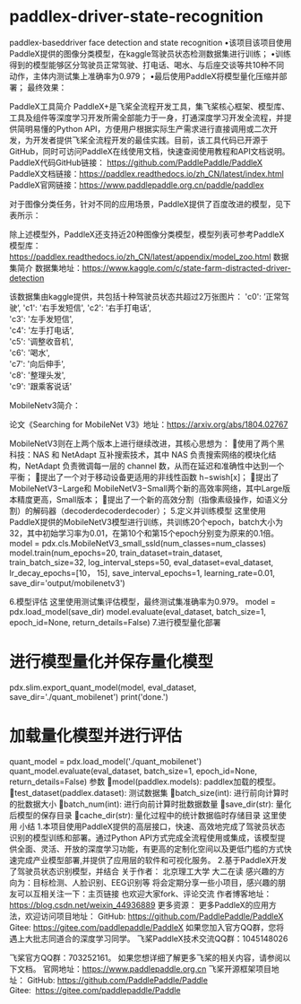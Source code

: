 # paddlex-driver-state-recognition
paddlex-baseddriver face detection and state recognition
•该项目该项目使用PaddleX提供的图像分类模型，在kaggle驾驶员状态检测数据集进行训练；
•训练得到的模型能够区分驾驶员正常驾驶、打电话、喝水、与后座交谈等共10种不同动作，主体内测试集上准确率为0.979；
•最后使用PaddleX将模型量化压缩并部署；
最终效果：

PaddleX工具简介
PaddleX+是飞桨全流程开发工具，集飞桨核心框架、模型库、工具及组件等深度学习开发所需全部能力于一身，打通深度学习开发全流程，并提供简明易懂的Python API，方便用户根据实际生产需求进行直接调用或二次开发，为开发者提供飞桨全流程开发的最佳实践。目前，该工具代码已开源于GitHub，同时可访问PaddleX在线使用文档，快速查阅使用教程和API文档说明。
PaddleX代码GitHub链接：
https://github.com/PaddlePaddle/PaddleX
PaddleX文档链接：https://paddlex.readthedocs.io/zh_CN/latest/index.html
PaddleX官网链接：https://www.paddlepaddle.org.cn/paddle/paddlex

对于图像分类任务，针对不同的应用场景，PaddleX提供了百度改进的模型，见下表所示：

除上述模型外，PaddleX还支持近20种图像分类模型，模型列表可参考PaddleX模型库：https://paddlex.readthedocs.io/zh_CN/latest/appendix/model_zoo.html
数据集简介
数据集地址：https://www.kaggle.com/c/state-farm-distracted-driver-detection

该数据集由kaggle提供，共包括十种驾驶员状态共超过2万张图片：
    'c0': ’正常驾驶’,
    'c1': '右手发短信',
    'c2': '右手打电话',   
    'c3': '左手发短信',    
    'c4': '左手打电话',    
    'c5': '调整收音机',    
    'c6': '喝水',    
    'c7': '向后伸手',    
    'c8': '整理头发',    
    'c9': '跟乘客说话'

MobileNetv3简介：

论文《Searching for MobileNet V3》地址：https://arxiv.org/abs/1804.02767

MobileNetV3则在上两个版本上进行继续改进，其核心思想为：
使用了两个黑科技：NAS 和 NetAdapt 互补搜索技术，其中 NAS 负责搜索网络的模块化结构，NetAdapt 负责微调每一层的 channel 数，从而在延迟和准确性中达到一个平衡；
提出了一个对于移动设备更适用的非线性函数 h−swish[x]；
提出了 MobileNetV3−Large和 MobileNetV3−Small两个新的高效率网络，其中Large版本精度更高，Small版本；
提出了一个新的高效分割（指像素级操作，如语义分割）的解码器（decoderdecoderdecoder）；
5.定义并训练模型
这里使用PaddleX提供的MobileNetV3模型进行训练，共训练20个epoch，batch大小为32，其中初始学习率为0.01，在第10个和第15个epoch分别变为原来的0.1倍。
model = pdx.cls.MobileNetV3_small_ssld(num_classes=num_classes) model.train(num_epochs=20, train_dataset=train_dataset, train_batch_size=32, log_interval_steps=50, eval_dataset=eval_dataset, lr_decay_epochs=[10， 15], save_interval_epochs=1, learning_rate=0.01, save_dir='output/mobilenetv3')

6.模型评估
这里使用测试集评估模型，最终测试集准确率为0.979。
model = pdx.load_model(save_dir)
model.evaluate(eval_dataset, batch_size=1, epoch_id=None, return_details=False)
7.进行模型量化部署

# 进行模型量化并保存量化模型
pdx.slim.export_quant_model(model, eval_dataset, save_dir='./quant_mobilenet')
print('done.')


# 加载量化模型并进行评估
quant_model = pdx.load_model('./quant_mobilenet')
quant_model.evaluate(eval_dataset, batch_size=1, epoch_id=None, return_details=False)
参数
model(paddlex.models): paddlex加载的模型。
test_dataset(paddlex.dataset): 测试数据集
batch_size(int): 进行前向计算时的批数据大小
batch_num(int): 进行向前计算时批数据数量
save_dir(str): 量化后模型的保存目录
cache_dir(str): 量化过程中的统计数据临时存储目录
这里使用
小结
1.本项目使用PaddleX提供的高层接口，快速、高效地完成了驾驶员状态识别的模型训练和部署。通过Python API方式完成全流程使用或集成，该模型提供全面、灵活、开放的深度学习功能，有更高的定制化空间以及更低门槛的方式快速完成产业模型部署,并提供了应用层的软件和可视化服务。
2.基于PaddleX开发了驾驶员状态识别模型，并结合
关于作者：
北京理工大学 大二在读
感兴趣的方向为：目标检测、人脸识别、EEG识别等
将会定期分享一些小项目，感兴趣的朋友可以互相关注一下：主页链接
也欢迎大家fork、评论交流
作者博客地址：https://blog.csdn.net/weixin_44936889
更多资源：
更多PaddleX的应用方法，欢迎访问项目地址：
GitHub: https://github.com/PaddlePaddle/PaddleX
Gitee: https://gitee.com/paddlepaddle/PaddleX
如果您加入官方QQ群，您将遇上大批志同道合的深度学习同学。
飞桨PaddleX技术交流QQ群：1045148026

飞桨官方QQ群：703252161。
如果您想详细了解更多飞桨的相关内容，请参阅以下文档。
官网地址：https://www.paddlepaddle.org.cn
飞桨开源框架项目地址：
GitHub: https://github.com/PaddlePaddle/Paddle
Gitee:  https://gitee.com/paddlepaddle/Paddle
